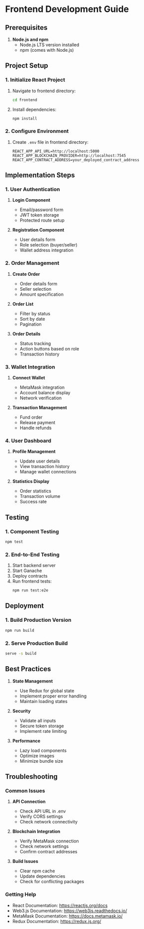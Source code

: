 # Frontend Development Guide

## Prerequisites

1. **Node.js and npm**
   - Node.js LTS version installed
   - npm (comes with Node.js)

## Project Setup

### 1. Initialize React Project
1. Navigate to frontend directory:
   ```bash
   cd frontend
   ```
2. Install dependencies:
   ```bash
   npm install
   ```

### 2. Configure Environment
1. Create `.env` file in frontend directory:
   ```
   REACT_APP_API_URL=http://localhost:5000
   REACT_APP_BLOCKCHAIN_PROVIDER=http://localhost:7545
   REACT_APP_CONTRACT_ADDRESS=your_deployed_contract_address
   ```

## Implementation Steps

### 1. User Authentication

1. **Login Component**
   - Email/password form
   - JWT token storage
   - Protected route setup

2. **Registration Component**
   - User details form
   - Role selection (buyer/seller)
   - Wallet address integration

### 2. Order Management

1. **Create Order**
   - Order details form
   - Seller selection
   - Amount specification

2. **Order List**
   - Filter by status
   - Sort by date
   - Pagination

3. **Order Details**
   - Status tracking
   - Action buttons based on role
   - Transaction history

### 3. Wallet Integration

1. **Connect Wallet**
   - MetaMask integration
   - Account balance display
   - Network verification

2. **Transaction Management**
   - Fund order
   - Release payment
   - Handle refunds

### 4. User Dashboard

1. **Profile Management**
   - Update user details
   - View transaction history
   - Manage wallet connections

2. **Statistics Display**
   - Order statistics
   - Transaction volume
   - Success rate

## Testing

### 1. Component Testing
```bash
npm test
```

### 2. End-to-End Testing
1. Start backend server
2. Start Ganache
3. Deploy contracts
4. Run frontend tests:
   ```bash
   npm run test:e2e
   ```

## Deployment

### 1. Build Production Version
```bash
npm run build
```

### 2. Serve Production Build
```bash
serve -s build
```

## Best Practices

1. **State Management**
   - Use Redux for global state
   - Implement proper error handling
   - Maintain loading states

2. **Security**
   - Validate all inputs
   - Secure token storage
   - Implement rate limiting

3. **Performance**
   - Lazy load components
   - Optimize images
   - Minimize bundle size

## Troubleshooting

### Common Issues

1. **API Connection**
   - Check API URL in .env
   - Verify CORS settings
   - Check network connectivity

2. **Blockchain Integration**
   - Verify MetaMask connection
   - Check network settings
   - Confirm contract addresses

3. **Build Issues**
   - Clear npm cache
   - Update dependencies
   - Check for conflicting packages

### Getting Help

- React Documentation: https://reactjs.org/docs
- Web3.js Documentation: https://web3js.readthedocs.io/
- MetaMask Documentation: https://docs.metamask.io/
- Redux Documentation: https://redux.js.org/